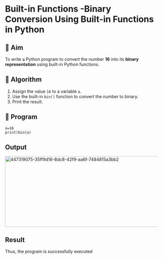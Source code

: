 # Built-in Functions -Binary Conversion Using Built-in Functions in Python

## 🎯 Aim
To write a Python program to convert the number **16** into its **binary representation** using built-in Python functions.

## 🧠 Algorithm
1. Assign the value `16` to a variable `a`.
2. Use the built-in `bin()` function to convert the number to binary.
3. Print the result.

## 🧾 Program
```
a=16 
print(bin(a)
```

## Output
<img width="507" height="233" alt="447319075-35ff9d16-8dc8-42f9-aa6f-7484815a3bb2" src="https://github.com/user-attachments/assets/2a4d281c-ce6b-4d74-bce5-b1dea75fe2c2" />

## Result
Thus, the program is successfully executed
